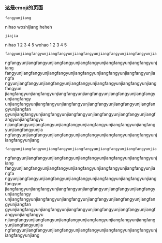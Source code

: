 ### 这是emoji的页面

    fangyunjiang
nihao
woshijiang
heheh

    jiajia
nihao 1  2   3    4     5
wohao 1  2   3    4     5


    fangyunjiangfangyunjiangfangyunjiangfangyunjiangfangyunjiangfangyunjia
ngfangyunjiangfangyunjiangfangyunjiangfangyunjiangfangyunjiangfangyunjiang
fangyunjiangfangyunjiangfangyunjiangfangyunjiangfangyunjiangfangyunjiangfa
ngyunjiangfangyunjiangfangyunjiangfangyunjiangfangyunjiangfangyunjiangfangyun
jiangfangyunjiangfangyunjiangfangyunjiangfangyunjiangfangyunjiangfangyunjiangfangy
unjiangfangyunjiangfangyunjiangfangyunjiangfangyunjiangfangyunjiangfangyunjiangfan
gyunjiangfangyunjiangfangyunjiangfangyunjiangfangyunjiangfangyunjiangfangyunjiangfangyu
njiangfangyunjiangfangyunjiangfangyunjiangfangyunjiangfangyunjiangfangyunjiangfangyunjia
ngfangyunjiangfangyunjiangfangyunjiangfangyunjiangfangyunjiangfangyunjiangfangyunjiang


    fangyunjiangfangyunjiangfangyunjiangfangyunjiangfangyunjiangfangyunjia
ngfangyunjiangfangyunjiangfangyunjiangfangyunjiangfangyunjiangfangyunjiang
fangyunjiangfangyunjiangfangyunjiangfangyunjiangfangyunjiangfangyunjiangfa
ngyunjiangfangyunjiangfangyunjiangfangyunjiangfangyunjiangfangyunjiangfangyun
jiangfangyunjiangfangyunjiangfangyunjiangfangyunjiangfangyunjiangfangyunjiangfangy
unjiangfangyunjiangfangyunjiangfangyunjiangfangyunjiangfangyunjiangfangyunjiangfan
gyunjiangfangyunjiangfangyunjiangfangyunjiangfangyunjiangfangyunjiangfangyunjiangfangyu
njiangfangyunjiangfangyunjiangfangyunjiangfangyunjiangfangyunjiangfangyunjiangfangyunjia
ngfangyunjiangfangyunjiangfangyunjiangfangyunjiangfangyunjiangfangyunjiangfangyunjiang
